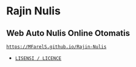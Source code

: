 # Rajin Nulis
## Web Auto Nulis Online Otomatis

[`https://MFarelS.github.io/Rajin-Nulis`](https://MFarelS.github.io/Rajin-Nulis) 


* [`LISENSI / LICENCE`](https://github.com/MFarelS/Rajin-Nulis/blob/master/LICENSE) 
